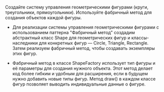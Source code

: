 Создайте систему управления геометрическими фигурами (круги, треугольники, прямоугольники). Используйте фабричный метод для создания объектов каждой фигуры.

- Для реализации системы управления геометрическими фигурами с использованием паттерна "Фабричный метод" создадим абстрактный класс Shape для геометрических фигур и классы-наследники для конкретных фигур — Circle, Triangle, Rectangle. Затем реализуем фабричный метод, чтобы создавать экземпляры этих фигур.


- Фабричный метод в классе ShapeFactory использует тип фигуры и её параметры для создания нужного объекта. Этот метод делает код более гибким и удобным для расширения, если в будущем нужно добавить новые типы фигур.
Метод draw() в каждом классе фигур позволяет выводить индивидуальные данные о фигуре.